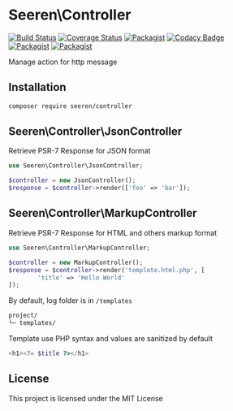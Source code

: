 # Seeren\Controller

[![Build Status](https://travis-ci.org/seeren/controller.svg?branch=master)](https://travis-ci.org/seeren/controller) [![Coverage Status](https://coveralls.io/repos/github/seeren/controller/badge.svg?branch=master)](https://coveralls.io/github/seeren/controller?branch=master) [![Packagist](https://img.shields.io/packagist/dt/seeren/controller.svg)](https://packagist.org/packages/seeren/controller/stats) [![Codacy Badge](https://api.codacy.com/project/badge/Grade/4a0463fb5a084be5bda68e4e36d7c7ac)](https://www.codacy.com/app/seeren/controller?utm_source=github.com&amp;utm_medium=referral&amp;utm_content=seeren/controller&amp;utm_campaign=Badge_Grade) [![Packagist](https://img.shields.io/packagist/v/seeren/controller.svg)](https://packagist.org/packages/seeren/controller#) [![Packagist](https://img.shields.io/packagist/l/seeren/controller.svg)](LICENSE)

Manage action for http message

## Installation

```bash
composer require seeren/controller
```

## Seeren\Controller\JsonController

Retrieve PSR-7 Response for JSON format

```php
use Seeren\Controller\JsonController;

$controller = new JsonController();
$response = $controller->render(['foo' => 'bar']);
```

## Seeren\Controller\MarkupController

Retrieve PSR-7 Response for HTML and others markup format

```php
use Seeren\Controller\MarkupController;

$controller = new MarkupController();
$response = $controller->render('template.html.php', [
        'title' => 'Hello World'
]);
```

By default, log folder is in `/templates`

```bash
project/
└─ templates/
```

Template use PHP syntax and values are sanitized by default

```php
<h1><?= $title ?></h1>
```

## License

This project is licensed under the MIT License